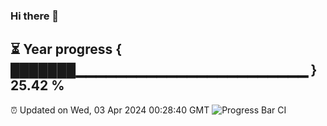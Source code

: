 ### Hi there 👋
⏳ Year progress { ███████▁▁▁▁▁▁▁▁▁▁▁▁▁▁▁▁▁▁▁▁▁▁▁ } 25.42 %
---
⏰ Updated on Wed, 03 Apr 2024 00:28:40 GMT
![Progress Bar CI](https://github.com/Moyi321/Moyi321/workflows/Progress%20Bar%20CI/badge.svg)
